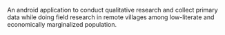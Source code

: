 An android application to conduct qualitative research and collect primary data while doing field research in remote villages among low-literate and economically marginalized population. 
